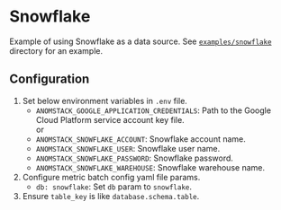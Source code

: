 # Snowflake

Example of using Snowflake as a data source. See [`examples/snowflake`](https://github.com/andrewm4894/anomstack/tree/main/metrics/examples/snowflake/) directory for an example.

## Configuration

1. Set below environment variables in `.env` file.
    - `ANOMSTACK_GOOGLE_APPLICATION_CREDENTIALS`: Path to the Google Cloud Platform service account key file.  
    or
    - `ANOMSTACK_SNOWFLAKE_ACCOUNT`: Snowflake account name.
    - `ANOMSTACK_SNOWFLAKE_USER`: Snowflake user name.
    - `ANOMSTACK_SNOWFLAKE_PASSWORD`: Snowflake password.
    - `ANOMSTACK_SNOWFLAKE_WAREHOUSE`: Snowflake warehouse name.
1. Configure metric batch config yaml file params.
    - `db: snowflake`: Set `db` param to `snowflake`.
1. Ensure `table_key` is like `database.schema.table`.
